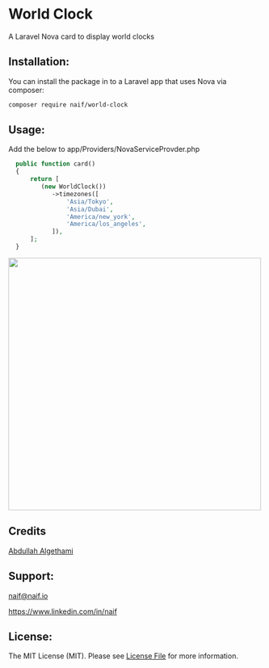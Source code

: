 # World Clock
A Laravel Nova card to display world clocks

## Installation:

You can install the package in to a Laravel app that uses Nova via composer:

```bash
composer require naif/world-clock
```

## Usage:
Add the below to app/Providers/NovaServiceProvder.php

```php
  public function card()
  {
      return [
         (new WorldClock())
            ->timezones([
                'Asia/Tokyo',
                'Asia/Dubai',
                'America/new_york',
                'America/los_angeles',
            ]),
      ];
  } 
```

<img src="https://raw.githubusercontent.com/naifalshaye/worldclock/master/screenshots/screenshot.png" width="500">

## Credits
[Abdullah Algethami](https://twitter.com/3bdo3tb)

## Support:
naif@naif.io

https://www.linkedin.com/in/naif

## License:
The MIT License (MIT). Please see [License File](LICENSE.md) for more information.
